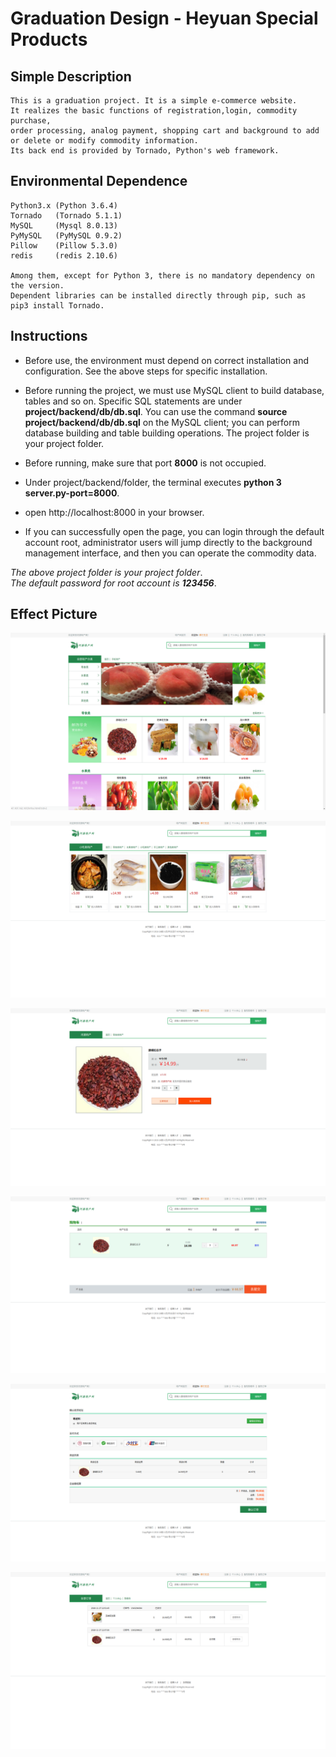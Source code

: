 # Graduation Design - Heyuan Special Products

## Simple Description
	This is a graduation project. It is a simple e-commerce website. 
	It realizes the basic functions of registration,login, commodity purchase,
	order processing, analog payment, shopping cart and background to add or delete or modify commodity information.
	Its back end is provided by Tornado, Python's web framework.
	
## Environmental Dependence
	Python3.x (Python 3.6.4)
	Tornado   (Tornado 5.1.1)
	MySQL	  (Mysql 8.0.13)
	PyMySQL   (PyMySQL 0.9.2)
	Pillow    (Pillow 5.3.0)
	redis     (redis 2.10.6)
	
	Among them, except for Python 3, there is no mandatory dependency on the version.
	Dependent libraries can be installed directly through pip, such as pip3 install Tornado.
	
## Instructions
+ Before use, the environment must depend on correct installation and configuration. See the above steps for specific installation.

+ Before running the project, we must use MySQL client to build database, tables and so on. Specific SQL statements are under **project/backend/db/db.sql**. You can use the command **source project/backend/db/db.sql** on the MySQL client; you can perform database building and table building operations. The project folder is your project folder.

+ Before running, make sure that port **8000** is not occupied.

+ Under project/backend/folder, the terminal executes **python 3 server.py-port=8000**.

+ open http://localhost:8000 in your browser.

+ If you can successfully open the page, you can login through the default account root, administrator users will jump directly to the background management interface, and then you can operate the commodity data.

*The above project folder is your project folder*.  
*The default password for root account is **123456***.

## Effect Picture
![](https://github.com/GreenLotusx/GraduationProject---heyuanSpecialty/blob/master/frontend/static/images/projectImg/2018-11-27%2012-55-48%E5%B1%8F%E5%B9%95%E6%88%AA%E5%9B%BE.png)  

![](https://github.com/GreenLotusx/GraduationProject---heyuanSpecialty/blob/master/frontend/static/images/projectImg/2018-11-27%2012-57-43%E5%B1%8F%E5%B9%95%E6%88%AA%E5%9B%BE.png)  

![](https://github.com/GreenLotusx/GraduationProject---heyuanSpecialty/blob/master/frontend/static/images/projectImg/2018-11-27%2012-56-16%E5%B1%8F%E5%B9%95%E6%88%AA%E5%9B%BE.png)  

![](https://github.com/GreenLotusx/GraduationProject---heyuanSpecialty/blob/master/frontend/static/images/projectImg/2018-11-27%2012-56-40%E5%B1%8F%E5%B9%95%E6%88%AA%E5%9B%BE.png)  

![](https://github.com/GreenLotusx/GraduationProject---heyuanSpecialty/blob/master/frontend/static/images/projectImg/2018-11-27%2012-56-59%E5%B1%8F%E5%B9%95%E6%88%AA%E5%9B%BE.png)  

![](https://github.com/GreenLotusx/GraduationProject---heyuanSpecialty/blob/master/frontend/static/images/projectImg/2018-11-27%2012-57-16%E5%B1%8F%E5%B9%95%E6%88%AA%E5%9B%BE.png)



